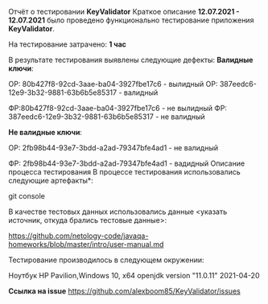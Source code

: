 Отчёт о тестировании **KeyValidator**
Краткое описание
**12.07.2021 - 12.07.2021** было проведено функционально тестирование приложения **KeyValidator**.

На тестирование затрачено: **1 час**

В результате тестирования выявлены следующие дефекты:
**Валидные ключи**:

ОР: 80b427f8-92cd-3aae-ba04-3927fbe17c6 - вылидный
ОР: 387eedc6-12e9-3b32-9881-63b6b5e85317 - валидный

ФР:80b427f8-92cd-3aae-ba04-3927fbe17c6 - не вылидный
ФР: 387eedc6-12e9-3b32-9881-63b6b5e85317 - не валидный

**Не валидные ключи**:

ОР: 2fb98b44-93e7-3bdd-a2ad-79347bfe4ad1 - не валидный

ФР: 2fb98b44-93e7-3bdd-a2ad-79347bfe4ad1 - вадидный
Описание процесса тестирования
В процессе тестирования использовались следующие артефакты*:

git console

В качестве тестовых данных использовались данные <указать источник, откуда брались тестовые данные>:

https://github.com/netology-code/javaqa-homeworks/blob/master/intro/user-manual.md

Тестирование производилось в следующем окружении:

Ноутбук HP Pavilion,Windows 10, x64
openjdk version "11.0.11" 2021-04-20

**Ссылка на  issue** https://github.com/alexboom85/KeyValidator/issues


